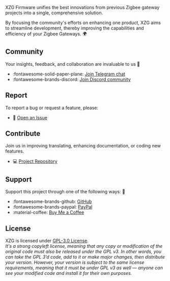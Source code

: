 <style>
  .md-sidebar--primary {
      display: none;
  }
  .md-content {
      margin-left: 0 !important; 
  }
</style>

XZG Firmware unifies the best innovations from
previous Zigbee gateway projects into a single, comprehensive solution.

By focusing the community's efforts on enhancing one product, XZG aims to streamline development, thereby improving the capabilities and efficiency of your Zigbee Gateways. 🌍

## Community
Your insights, feedback, and collaboration are invaluable to us 🤝

 - :fontawesome-solid-paper-plane: <a href="https://t.me/xzg_fw" target="_blank">Join Telegram chat</a>
 - :fontawesome-brands-discord: <a href="https://discord.com/invite/zA5VuraE" target="_blank">Join Discord community</a>

## Report
To report a bug or request a feature, please: 

 - 🐞 <a href="https://github.com/xyzroe/xzg/issues/new" target="_blank">Open an Issue</a>

## Contribute
Join us in improving translating, enhancing documentation, or coding new features. 

 - 💻 <a href="https://github.com/xyzroe/xzg/" target="_blank">Project Repository</a>

## Support
Support this project through one of the following ways: 💖

-  :fontawesome-brands-github: <a href="https://github.com/xyzroe" target="_blank">GitHub</a>
-  :fontawesome-brands-paypal: <a href="https://www.paypal.com/paypalme/xyzroe" target="_blank">PayPal</a>
-  :material-coffee: <a href="https://www.buymeacoffee.com/xyzroe" target="_blank">Buy Me a Coffee</a>


## License
XZG is licensed under <a href="https://opensource.org/licenses/GPL-3.0" target="_blank">GPL-3.0 License</a>.    
_It's a strong copyleft license, meaning that any copy or modification of the original code must also be released under the GPL v3. In other words, you can take the GPL 3’d code, add to it or make major changes, then distribute your version. However, your version is subject to the same license requirements, meaning that it must be under GPL v3  as well — anyone can see your modified code and install it for their own purposes._
